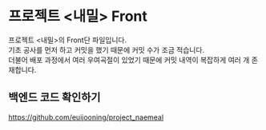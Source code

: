 # 프로젝트 <내밀> Front
프로젝트 <내밀>의 Front단 파일입니다.
<br>
기초 공사를 먼저 하고 커밋을 했기 때문에 커밋 수가 조금 적습니다.
<br> 
더불어 배포 과정에서 여러 우여곡절이 있었기 때문에 커밋 내역이 복잡하게 여러 개 존재합니다.
<br>
## 백엔드 코드 확인하기
https://github.com/euijooning/project_naemeal
